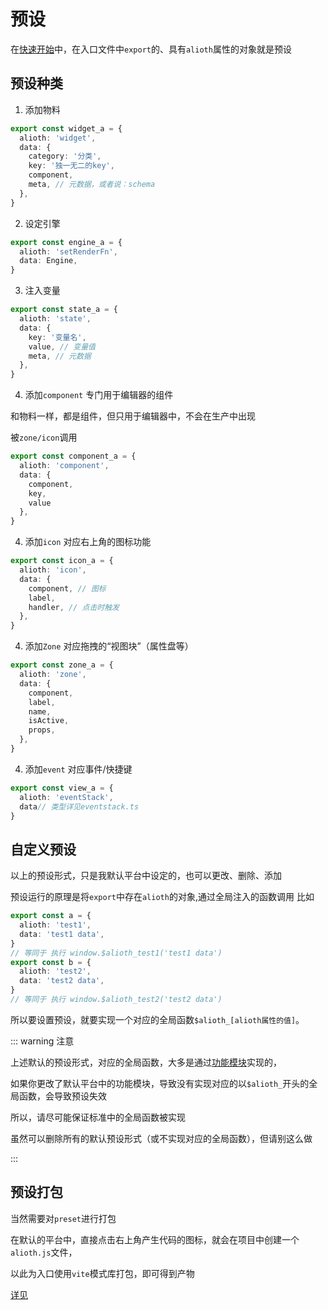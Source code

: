 # 预设
在[快速开始](./quick-start.md)中，在入口文件中`export`的、具有`alioth`属性的对象就是预设

## 预设种类

1. 添加物料

```ts
export const widget_a = {
  alioth: 'widget',
  data: {
    category: '分类',
    key: '独一无二的key',
    component,
    meta, // 元数据，或者说：schema
  },
}
```

2. 设定引擎
 

```ts
export const engine_a = {
  alioth: 'setRenderFn',
  data: Engine,
}
```

3. 注入变量

```ts
export const state_a = {
  alioth: 'state',
  data: {
    key: '变量名',
    value, // 变量值
    meta, // 元数据
  },
}
```

4. 添加`component`
专门用于编辑器的组件

和物料一样，都是组件，但只用于编辑器中，不会在生产中出现

被`zone/icon`调用

```ts
export const component_a = {
  alioth: 'component',
  data: {
    component,
    key,
    value
  },
}
```

4. 添加`icon`
   对应右上角的图标功能

```ts
export const icon_a = {
  alioth: 'icon',
  data: {
    component, // 图标
    label,
    handler, // 点击时触发
  },
}
```

4. 添加`Zone`
对应拖拽的“视图块”（属性盘等）

```ts
export const zone_a = {
  alioth: 'zone',
  data: {
    component,
    label,
    name,
    isActive,
    props,
  },
}
```



4. 添加`event`
对应事件/快捷键

```ts
export const view_a = {
  alioth: 'eventStack',
  data// 类型详见eventstack.ts
}
```



## 自定义预设

以上的预设形式，只是我默认平台中设定的，也可以更改、删除、添加

预设运行的原理是将`export`中存在`alioth`的对象,通过全局注入的函数调用
比如

```ts
export const a = {
  alioth: 'test1',
  data: 'test1 data',
}
// 等同于 执行 window.$alioth_test1('test1 data')
export const b = {
  alioth: 'test2',
  data: 'test2 data',
}
// 等同于 执行 window.$alioth_test2('test2 data')
```

所以要设置预设，就要实现一个对应的全局函数`$alioth_[alioth属性的值]`。

::: warning 注意

上述默认的预设形式，对应的全局函数，大多是通过[功能模块](./function.md)实现的，

如果你更改了默认平台中的功能模块，导致没有实现对应的以`$alioth_`开头的全局函数，会导致预设失效

所以，请尽可能保证标准中的全局函数被实现

虽然可以删除所有的默认预设形式（或不实现对应的全局函数），但请别这么做

:::

## 预设打包

当然需要对`preset`进行打包

在默认的平台中，直接点击右上角产生代码的图标，就会在项目中创建一个`alioth.js`文件，

以此为入口使用`vite`模式库打包，即可得到产物

[详见](../deploy.md)
